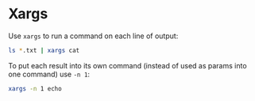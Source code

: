 # Xargs

Use `xargs` to run a command on each line of output:

```bash
ls *.txt | xargs cat
```

To put each result into its own command (instead of used as params into one command) use `-n 1`:

```bash
xargs -n 1 echo
```

